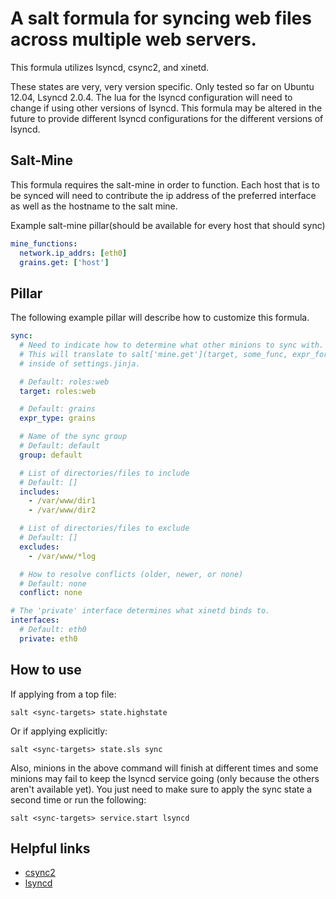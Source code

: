 # A salt formula for syncing web files across multiple web servers.

This formula utilizes lsyncd, csync2, and xinetd.

These states are very, very version specific.
Only tested so far on Ubuntu 12.04, Lsyncd 2.0.4. The lua for the lsyncd
configuration will need to change if using other versions of lsyncd. This
formula may be altered in the future to provide different lsyncd
configurations for the different versions of lsyncd.

## Salt-Mine
This formula requires the salt-mine in order to function. Each host that is to
be synced will need to contribute the ip address of the preferred interface as
well as the hostname to the salt mine.

Example salt-mine pillar(should be available for every host that should sync)
```yaml
mine_functions:
  network.ip_addrs: [eth0]
  grains.get: ['host']
```

## Pillar
The following example pillar will describe how to customize this formula.
```yaml
sync:
  # Need to indicate how to determine what other minions to sync with.
  # This will translate to salt['mine.get'](target, some_func, expr_form)
  # inside of settings.jinja.

  # Default: roles:web
  target: roles:web

  # Default: grains
  expr_type: grains

  # Name of the sync group
  # Default: default
  group: default

  # List of directories/files to include
  # Default: []
  includes:
    - /var/www/dir1
    - /var/www/dir2

  # List of directories/files to exclude
  # Default: []
  excludes:
    - /var/www/*log

  # How to resolve conflicts (older, newer, or none)
  # Default: none
  conflict: none

# The 'private' interface determines what xinetd binds to.
interfaces:
  # Default: eth0
  private: eth0
```

## How to use
If applying from a top file:
```shell
salt <sync-targets> state.highstate
```
Or if applying explicitly:
```shell
salt <sync-targets> state.sls sync
```

Also, minions in the above command will finish at different times and some minions may fail to keep the lsyncd service going (only because the others aren't available yet). You just need to make sure to apply the sync state a second time or run the following:
```shell
salt <sync-targets> service.start lsyncd
```

## Helpful links
* [csync2](http://oss.linbit.com/csync2/)
* [lsyncd](https://code.google.com/p/lsyncd/)
